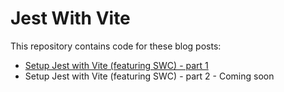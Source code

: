 # Jest With Vite

This repository contains code for these blog posts:

- [Setup Jest with Vite (featuring SWC) - part 1](https://hung.dev/jest-vite)
- Setup Jest with Vite (featuring SWC) - part 2 - Coming soon
